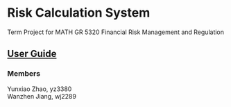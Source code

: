 # Risk Calculation System
  
  
Term Project for MATH GR 5320 Financial Risk Management and Regulation  

## [User Guide](https://github.com/yz3380/5320Project/blob/master/User_Guide.pdf)  

### Members

Yunxiao Zhao, yz3380    
Wanzhen Jiang, wj2289


